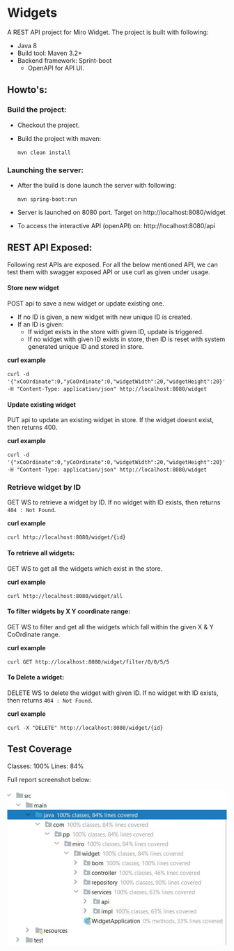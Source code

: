 # Widgets
A REST API project for Miro Widget. The project is built with following:
* Java 8
* Build tool: Maven 3.2+
* Backend framework: Sprint-boot
    * OpenAPI for API UI.

## Howto's:

### Build the project: 
* Checkout the project.
* Build the project with maven: 
    
    `mvn clean install`

### Launching the server:
* After the build is done launch the server with following:

    `mvn spring-boot:run`

* Server is launched on 8080 port. Target on http://localhost:8080/widget
* To access the interactive API (openAPI) on: http://localhost:8080/api 

## REST API Exposed: 

Following rest APIs are exposed. For all the below mentioned API, we can test them with swagger exposed API or use curl as given under usage. 

#### Store new widget
POST api to save a new widget or update existing one. 
* If no ID is given, a new widget with new unique ID is created.
* If an ID is given:
  * If widget exists in the store with given ID, update is triggered.
  * If no widget with given ID exists in store, then ID is reset with system generated unique ID and stored in store.
  
**curl example**

`curl -d '{"xCoOrdinate":0,"yCoOrdinate":0,"widgetWidth":20,"widgetHeight":20}' -H "Content-Type: application/json" http://localhost:8080/widget`

#### Update existing widget
PUT api to update an existing widget in store. If the widget doesnt exist, then returns 400. 

**curl example**

`curl -d '{"xCoOrdinate":0,"yCoOrdinate":0,"widgetWidth":20,"widgetHeight":20}' -H "Content-Type: application/json" http://localhost:8080/widget`

### Retrieve widget by ID
GET WS to retrieve a widget by ID. If no widget with ID exists, then returns `404 : Not Found`.

**curl example**

`curl http://localhost:8080/widget/{id}`


#### To retrieve all widgets:
GET WS to get all the widgets which exist in the store.

**curl example**

`curl http://localhost:8080/widget/all`

#### To filter widgets by X Y coordinate range:
GET WS to filter and get all the widgets which fall within the given X & Y CoOrdinate range.

**curl example**

`curl GET http://localhost:8080/widget/filter/0/0/5/5`

#### To Delete a widget: 
DELETE WS to delete the widget with given ID. If no widget with ID exists, then returns `404 : Not Found`.

**curl example**

`curl -X "DELETE" http://localhost:8080/widget/{id}`

## Test Coverage

Classes: 100% 
Lines: 84%

Full report screenshot below:

![Intellij Test Coverage Report](testCoverage.JPG)
